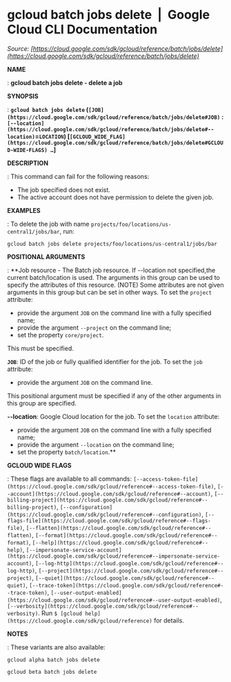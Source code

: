 # gcloud batch jobs delete  |  Google Cloud CLI Documentation

*Source: [https://cloud.google.com/sdk/gcloud/reference/batch/jobs/delete](https://cloud.google.com/sdk/gcloud/reference/batch/jobs/delete)*

**NAME**

: **gcloud batch jobs delete - delete a job**

**SYNOPSIS**

: **`gcloud batch jobs delete` (`[JOB](https://cloud.google.com/sdk/gcloud/reference/batch/jobs/delete#JOB)` : `[--location](https://cloud.google.com/sdk/gcloud/reference/batch/jobs/delete#--location)`=`LOCATION`) [`[GCLOUD_WIDE_FLAG](https://cloud.google.com/sdk/gcloud/reference/batch/jobs/delete#GCLOUD-WIDE-FLAGS) …`]**

**DESCRIPTION**

: This command can fail for the following reasons:

- The job specified does not exist.
- The active account does not have permission to delete the given job.

**EXAMPLES**

: To delete the job with name
`projects/foo/locations/us-central1/jobs/bar`, run:

```
gcloud batch jobs delete projects/foo/locations/us-central1/jobs/bar
```

**POSITIONAL ARGUMENTS**

: **Job resource - The Batch job resource. If --location not specified,the current
batch/location is used. The arguments in this group can be used to specify the
attributes of this resource. (NOTE) Some attributes are not given arguments in
this group but can be set in other ways.
To set the `project` attribute:

- provide the argument `JOB` on the command line with a fully specified
name;
- provide the argument `--project` on the command line;
- set the property `core/project`.

This must be specified.

**`JOB`**:
ID of the job or fully qualified identifier for the job.
To set the `job` attribute:

- provide the argument `JOB` on the command line.

This positional argument must be specified if any of the other arguments in this
group are specified.

**--location**:
Google Cloud location for the job.
To set the `location` attribute:

- provide the argument `JOB` on the command line with a fully specified
name;
- provide the argument `--location` on the command line;
- set the property `batch/location`.**

**GCLOUD WIDE FLAGS**

: These flags are available to all commands: `[--access-token-file](https://cloud.google.com/sdk/gcloud/reference#--access-token-file)`,
`[--account](https://cloud.google.com/sdk/gcloud/reference#--account)`, `[--billing-project](https://cloud.google.com/sdk/gcloud/reference#--billing-project)`,
`[--configuration](https://cloud.google.com/sdk/gcloud/reference#--configuration)`,
`[--flags-file](https://cloud.google.com/sdk/gcloud/reference#--flags-file)`,
`[--flatten](https://cloud.google.com/sdk/gcloud/reference#--flatten)`, `[--format](https://cloud.google.com/sdk/gcloud/reference#--format)`, `[--help](https://cloud.google.com/sdk/gcloud/reference#--help)`, `[--impersonate-service-account](https://cloud.google.com/sdk/gcloud/reference#--impersonate-service-account)`,
`[--log-http](https://cloud.google.com/sdk/gcloud/reference#--log-http)`,
`[--project](https://cloud.google.com/sdk/gcloud/reference#--project)`, `[--quiet](https://cloud.google.com/sdk/gcloud/reference#--quiet)`, `[--trace-token](https://cloud.google.com/sdk/gcloud/reference#--trace-token)`, `[--user-output-enabled](https://cloud.google.com/sdk/gcloud/reference#--user-output-enabled)`,
`[--verbosity](https://cloud.google.com/sdk/gcloud/reference#--verbosity)`.
Run `$ [gcloud help](https://cloud.google.com/sdk/gcloud/reference)` for details.

**NOTES**

: These variants are also available:

```
gcloud alpha batch jobs delete
```

```
gcloud beta batch jobs delete
```